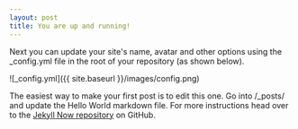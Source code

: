 ```yaml
---
layout: post
title: You are up and running!
---
```


Next you can update your site's name, avatar and other options using the _config.yml file in the root of your repository (as shown below).

![_config.yml]({{ site.baseurl }}/images/config.png)

The easiest way to make your first post is to edit this one. Go into /_posts/ and update the Hello World markdown file. For more instructions head over to the [Jekyll Now repository](https://github.com/barryclark/jekyll-now) on GitHub.
